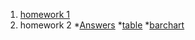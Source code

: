1. [homework 1](https://sranyjstrannik.github.io/hw1/index.html)
2. homework 2
	*[Answers](https://sranyjstrannik.github.io/hw2/answers.md)
	*[table](https://sranyjstrannik.github.io/hw2/table.html)
	*[barchart](https://sranyjstrannik.github.io/hw2/barchart.html)